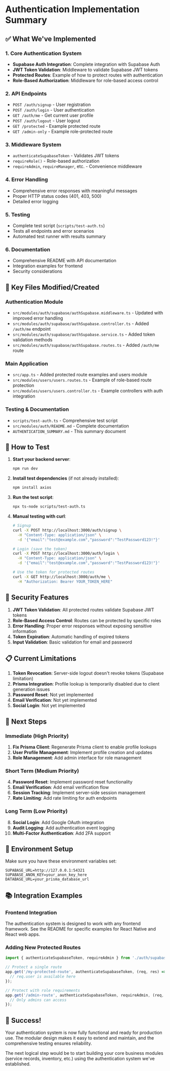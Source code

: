 # Authentication Implementation Summary

## ✅ What We've Implemented

### 1. Core Authentication System
- **Supabase Auth Integration**: Complete integration with Supabase Auth
- **JWT Token Validation**: Middleware to validate Supabase JWT tokens
- **Protected Routes**: Example of how to protect routes with authentication
- **Role-Based Authorization**: Middleware for role-based access control

### 2. API Endpoints
- `POST /auth/signup` - User registration
- `POST /auth/login` - User authentication
- `GET /auth/me` - Get current user profile
- `POST /auth/logout` - User logout
- `GET /protected` - Example protected route
- `GET /admin-only` - Example role-protected route

### 3. Middleware System
- `authenticateSupabaseToken` - Validates JWT tokens
- `requireRole()` - Role-based authorization
- `requireAdmin`, `requireManager`, etc. - Convenience middleware

### 4. Error Handling
- Comprehensive error responses with meaningful messages
- Proper HTTP status codes (401, 403, 500)
- Detailed error logging

### 5. Testing
- Complete test script (`scripts/test-auth.ts`)
- Tests all endpoints and error scenarios
- Automated test runner with results summary

### 6. Documentation
- Comprehensive README with API documentation
- Integration examples for frontend
- Security considerations

## 🔧 Key Files Modified/Created

### Authentication Module
- `src/modules/auth/supabase/authSupabase.middleware.ts` - Updated with improved error handling
- `src/modules/auth/supabase/authSupabase.controller.ts` - Added `/auth/me` endpoint
- `src/modules/auth/supabase/authSupabase.service.ts` - Added token validation methods
- `src/modules/auth/supabase/authSupabase.routes.ts` - Added `/auth/me` route

### Main Application
- `src/app.ts` - Added protected route examples and users module
- `src/modules/users/users.routes.ts` - Example of role-based route protection
- `src/modules/users/users.controller.ts` - Example controllers with auth integration

### Testing & Documentation
- `scripts/test-auth.ts` - Comprehensive test script
- `src/modules/auth/README.md` - Complete documentation
- `AUTHENTICATION_SUMMARY.md` - This summary document

## 🚀 How to Test

1. **Start your backend server**:
   ```bash
   npm run dev
   ```

2. **Install test dependencies** (if not already installed):
   ```bash
   npm install axios
   ```

3. **Run the test script**:
   ```bash
   npx ts-node scripts/test-auth.ts
   ```

4. **Manual testing with curl**:
   ```bash
   # Signup
   curl -X POST http://localhost:3000/auth/signup \
     -H "Content-Type: application/json" \
     -d '{"email":"test@example.com","password":"TestPassword123!"}'

   # Login (save the token)
   curl -X POST http://localhost:3000/auth/login \
     -H "Content-Type: application/json" \
     -d '{"email":"test@example.com","password":"TestPassword123!"}'

   # Use the token for protected routes
   curl -X GET http://localhost:3000/auth/me \
     -H "Authorization: Bearer YOUR_TOKEN_HERE"
   ```

## 🔐 Security Features

1. **JWT Token Validation**: All protected routes validate Supabase JWT tokens
2. **Role-Based Access Control**: Routes can be protected by specific roles
3. **Error Handling**: Proper error responses without exposing sensitive information
4. **Token Expiration**: Automatic handling of expired tokens
5. **Input Validation**: Basic validation for email and password

## 📋 Current Limitations

1. **Token Revocation**: Server-side logout doesn't revoke tokens (Supabase limitation)
2. **Prisma Integration**: Profile lookup is temporarily disabled due to client generation issues
3. **Password Reset**: Not yet implemented
4. **Email Verification**: Not yet implemented
5. **Social Login**: Not yet implemented

## 🎯 Next Steps

### Immediate (High Priority)
1. **Fix Prisma Client**: Regenerate Prisma client to enable profile lookups
2. **User Profile Management**: Implement profile creation and updates
3. **Role Management**: Add admin interface for role management

### Short Term (Medium Priority)
4. **Password Reset**: Implement password reset functionality
5. **Email Verification**: Add email verification flow
6. **Session Tracking**: Implement server-side session management
7. **Rate Limiting**: Add rate limiting for auth endpoints

### Long Term (Low Priority)
8. **Social Login**: Add Google OAuth integration
9. **Audit Logging**: Add authentication event logging
10. **Multi-Factor Authentication**: Add 2FA support

## 🔧 Environment Setup

Make sure you have these environment variables set:

```env
SUPABASE_URL=http://127.0.0.1:54321
SUPABASE_ANON_KEY=your_anon_key_here
DATABASE_URL=your_prisma_database_url
```

## 📚 Integration Examples

### Frontend Integration
The authentication system is designed to work with any frontend framework. See the README for specific examples for React Native and React web apps.

### Adding New Protected Routes
```typescript
import { authenticateSupabaseToken, requireAdmin } from './auth/supabase/authSupabase.middleware';

// Protect a single route
app.get('/my-protected-route', authenticateSupabaseToken, (req, res) => {
  // req.user is available here
});

// Protect with role requirements
app.get('/admin-route', authenticateSupabaseToken, requireAdmin, (req, res) => {
  // Only admins can access
});
```

## 🎉 Success!

Your authentication system is now fully functional and ready for production use. The modular design makes it easy to extend and maintain, and the comprehensive testing ensures reliability.

The next logical step would be to start building your core business modules (service records, inventory, etc.) using the authentication system we've established. 